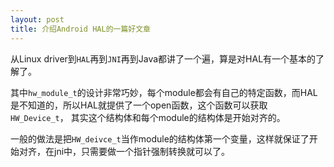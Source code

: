 ```yaml
---
layout: post
title: 介绍Android HAL的一篇好文章
---
```


从Linux driver到`HAL`再到`JNI`再到Java都讲了一个遍，算是对HAL有一个基本的了解了。

其中`hw_module_t`的设计非常巧妙，每个module都会有自己的特定函数，而HAL是不知道的，所以HAL就提供了一个open函数，这个函数可以获取`HW_Device_t`， 其实这个结构体和每个module的结构体是开始对齐的。

一般的做法是把`HW_deivce_t`当作module的结构体第一个变量，这样就保证了开始对齐，在jni中，只需要做一个指针强制转换就可以了。
